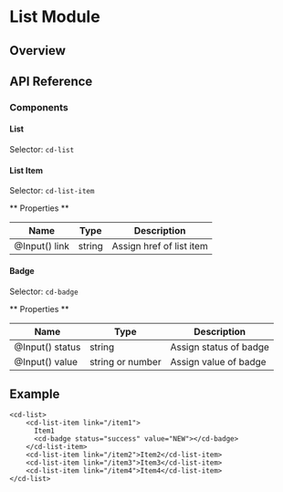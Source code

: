 # List Module

## Overview



## API Reference

### Components

#### List

Selector: `cd-list`


#### List Item

Selector: `cd-list-item`

** Properties **

| Name | Type | Description |
| --- | --- | --- |
| @Input() link | string | Assign href of list item |


#### Badge

Selector: `cd-badge`

** Properties **

| Name | Type | Description |
| --- | --- | --- |
| @Input() status | string | Assign status of badge |
| @Input() value | string or number | Assign value of badge |



## Example

    <cd-list>
        <cd-list-item link="/item1">
          Item1
          <cd-badge status="success" value="NEW"></cd-badge>
        </cd-list-item>
        <cd-list-item link="/item2">Item2</cd-list-item>
        <cd-list-item link="/item3">Item3</cd-list-item>
        <cd-list-item link="/item4">Item4</cd-list-item>
    </cd-list>
